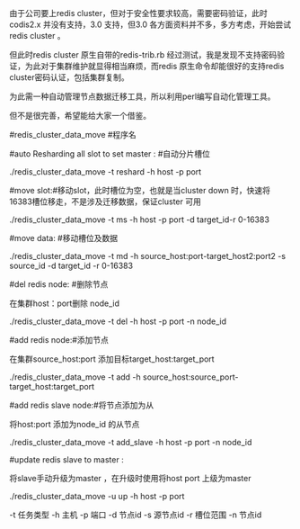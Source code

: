 由于公司要上redis cluster，但对于安全性要求较高，需要密码验证，此时codis2.x 并没有支持，3.0 支持，但3.0 各方面资料并不多，多方考虑，开始尝试redis cluster 。

但此时redis cluster 原生自带的redis-trib.rb 经过测试，我是发现不支持密码验证，为此对于集群维护就显得相当麻烦，而redis 原生命令却能很好的支持redis cluster密码认证，包括集群复制。

为此需一种自动管理节点数据迁移工具，所以利用perl编写自动化管理工具。

但不是很完善，希望能给大家一个借鉴。


#redis_cluster_data_move #程序名

#auto Resharding all slot to set master : #自动分片槽位

./redis_cluster_data_move -t reshard -h host -p port

#move slot:#移动slot，此时槽位为空，也就是当cluster down 时，快速将16383槽位移走，不是涉及迁移数据，保证cluster 可用

./redis_cluster_data_move -t ms -h host -p port -d target_id-r 0-16383

#move data: #移动槽位及数据

./redis_cluster_data_move -t md -h source_host:port-target_host2:port2 -s source_id -d target_id -r 0-16383

#del redis node: #删除节点

在集群host：port删除 node_id 

./redis_cluster_data_move -t del -h host -p port -n node_id 

#add redis node:#添加节点

在集群source_host:port 添加目标target_host:target_port

./redis_cluster_data_move -t add -h source_host:source_port-target_host:target_port 

#add redis slave node:#将节点添加为从

将host:port 添加为node_id 的从节点

./redis_cluster_data_move -t add_slave -h host -p port -n node_id

#update redis slave to master :

将slave手动升级为master ，在升级时使用将host port 上级为master 

./redis_cluster_data_move -u up -h host -p port 

-t 任务类型
-h     主机
-p 端口
-d 节点id
-s 源节点id
-r 槽位范围
-n 节点id
